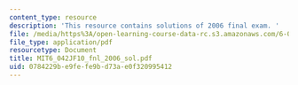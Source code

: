 ```yaml
---
content_type: resource
description: 'This resource contains solutions of 2006 final exam. '
file: /media/https%3A/open-learning-course-data-rc.s3.amazonaws.com/6-042j-mathematics-for-computer-science-fall-2010/0784229be9fefe9bd73ae0f320995412_MIT6_042JF10_fnl_2006_sol.pdf
file_type: application/pdf
resourcetype: Document
title: MIT6_042JF10_fnl_2006_sol.pdf
uid: 0784229b-e9fe-fe9b-d73a-e0f320995412
---
```

